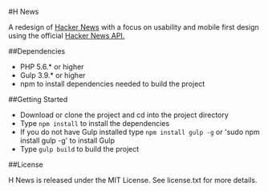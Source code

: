 #H News

A redesign of [Hacker News](http://news.ycombinator.com) with a focus on usability and mobile first design using the official [Hacker News API.](https://github.com/HackerNews/API)

##Dependencies

* PHP 5.6.* or higher
* Gulp 3.9.* or higher 
* npm to install dependencies needed to build the project

##Getting Started

* Download or clone the project and cd into the project directory
* Type `npm install` to install the dependencies
* If you do not have Gulp installed type `npm install gulp -g` or 'sudo npm install gulp -g' to install Gulp
* Type `gulp build` to build the project

##License

H News is released under the MIT License. See license.txt for more details.